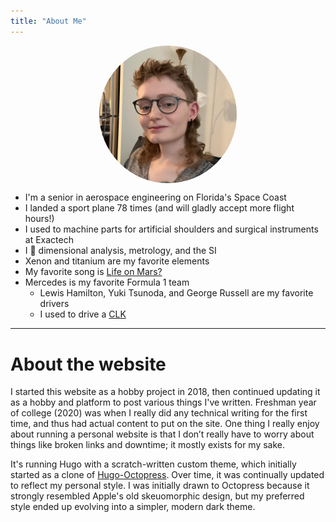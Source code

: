 ```yaml
---
title: "About Me"
---
```

<img alt="Portrait of Dakota" id="profile" style="max-width:25ch; display: block; margin: auto; border-radius: 50%;" src="/images/mullet.webp">

* I'm a senior in aerospace engineering on Florida's Space Coast
* I landed a sport plane 78 times (and will gladly accept more flight hours!)
* I used to machine parts for artificial shoulders and surgical instruments at Exactech
* I 💜 dimensional analysis, metrology, and the SI
* Xenon and titanium are my favorite elements
* My favorite song is [Life on Mars?](/files/lifeonmars.webm)
* Mercedes is my favorite Formula 1 team
    * Lewis Hamilton, Yuki Tsunoda, and George Russell are my favorite drivers
    * I used to drive a [CLK](clk.jpg)


---

# About the website

I started this website as a hobby project in 2018, then continued updating it as a hobby and platform to post various things I've written. Freshman year of college (2020) was when I really did any technical writing for the first time, and thus had actual content to put on the site. One thing I really enjoy about running a personal website is that I don’t really have to worry about things like broken links and downtime; it mostly exists for my sake. 

It's running Hugo with a scratch-written custom theme, which initially started as a clone of [Hugo-Octopress](https://github.com/parsiya/Hugo-Octopress). Over time, it was continually updated to reflect my personal style. I was initially drawn to Octopress because it strongly resembled Apple's old skeuomorphic design, but my preferred style ended up evolving into a simpler, modern dark theme. 
